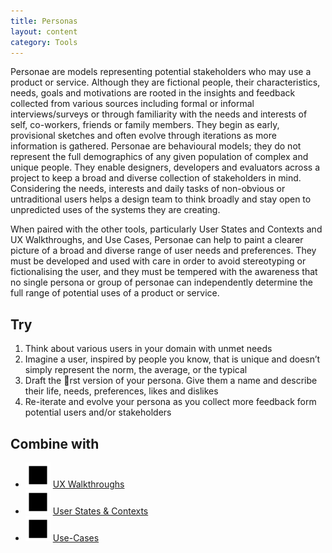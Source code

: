 ```yaml
---
title: Personas
layout: content
category: Tools
---
```


Personae are models representing potential stakeholders who may use a product or service. Although they are fictional people, their characteristics, needs, goals and motivations are rooted in the insights and feedback collected from various sources including formal or informal interviews/surveys or through familiarity with the needs and interests of self, co-workers, friends or family members. They begin as early, provisional sketches and often evolve through iterations as more information is gathered. Personae are behavioural models; they do not represent the full demographics of any given population of complex and unique people. They enable designers, developers and evaluators across a project to keep a broad and diverse collection of stakeholders in mind. Considering the needs, interests and daily tasks of non-obvious or untraditional users helps a design team to think broadly and stay open to unpredicted uses of the systems they are creating.

When paired with the other tools, particularly User States and Contexts and UX Walkthroughs, and Use Cases, Personae can help to paint a clearer picture of a broad and diverse range of user needs and preferences. They must be developed and used with care in order to avoid stereotyping or fictionalising the user, and they must be tempered with the awareness that no single persona or group of personae can independently determine the full range of potential uses of a product or service.

## Try

1. Think about various users in your domain with unmet needs
2. Imagine a user, inspired by people you know, that is unique and doesn’t simply represent the norm, the average, or the typical
3. Draft the rst version of your persona. Give them a name and describe their life, needs, preferences, likes and dislikes
4. Re-iterate and evolve your persona as you collect more feedback form potential users and/or stakeholders
 
## Combine with

* ![Red square](/images/icon-square.svg) [UX Walkthroughs](/tools/UXWalkthroughs.html)
* ![Red square](/images/icon-square.svg) [User States & Contexts](/tools/UserStatesAndContexts.html)
* ![Red square](/images/icon-square.svg) [Use-Cases](/tools/UseCases.html)
